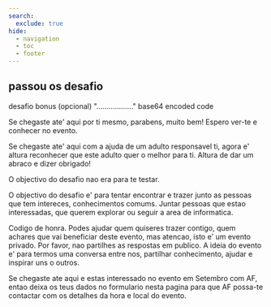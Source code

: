 ```yaml
---
search:
  exclude: true
hide:
  - navigation
  - toc
  - footer
---
```


## passou os desafio

desafio bonus (opcional) ".................." base64 encoded code

Se chegaste ate' aqui por ti mesmo, parabens, muito bem! Espero ver-te e conhecer no evento.

Se chegaste ate' aqui com a ajuda de um adulto responsavel ti, agora e' altura reconhecer que este adulto quer o melhor para ti.
Altura de dar um abraco e dizer obrigado!

O objectivo do desafio nao era para te testar.

O objectivo do desafio e' para tentar encontrar e trazer junto as pessoas que tem intereces, conhecimentos comums. Juntar pessoas que estao interessadas, que querem explorar ou seguir a area de informatica.

Codigo de honra.
Podes ajudar quem quiseres trazer contigo, quem achares que vai beneficiar deste evento, mas atencao, isto e' um evento privado.
Por favor, nao partilhes as respostas em publico.
A ideia do evento e' para termos uma conversa entre nos, partilhar conhecimento, ajudar e inspirar uns o outros.

Se chegaste ate aqui e estas interessado no evento em Setembro com AF, entao deixa os teus dados no formulario nesta pagina para que AF possa-te contactar com os detalhes da hora e local do evento.
